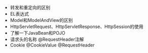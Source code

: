- 转发和重定向的区别
- EL表达式
- Model和ModelAndView的区别
- HttpServletRequest、HttpServletResponse、HttpSession的使用
- 了解一下JavaBean和POJO
- 请求头的名称 @RequestHeader注解
- Cookie @CookieValue @RequestHeader